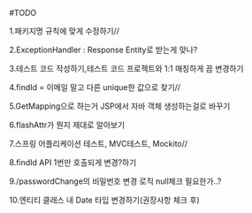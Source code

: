 #TODO

1.패키지명 규칙에 맞게 수정하기//

2.ExceptionHandler : Response Entity로 받는게 맞나?

3.테스트 코드 작성하기,테스트 코드 프로젝트와 1:1 매칭하게 끔 변경하기

4.findId = 이메일 말고 다른 unique한 값으로 찾기//

5.GetMapping으로 하는거 JSP에서 자바 객체 생성하는걸로 바꾸기

6.flashAttr가 뭔지 제대로 알아보기

7.스프링 어플리케이션 테스트, MVC테스트, Mockito//

8.findId API 1번만 호출되게 변경?하기

9./passwordChange의 비밀번호 변경 로직 null체크 필요한가..?

10.엔티티 클래스 내 Date 타입 변경하기(권장사항 체크 후)